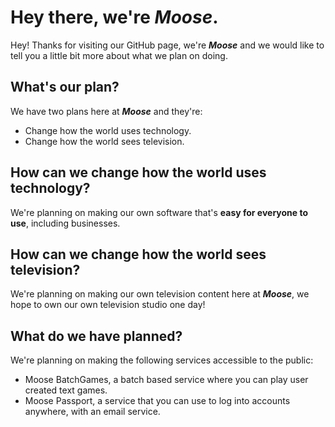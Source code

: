# Hey there, we're **_Moose_**.
Hey! Thanks for visiting our GitHub page, we're **_Moose_** and we would like to tell you a little bit more about what we plan on doing.

## What's our plan?
We have two plans here at **_Moose_** and they're:

- Change how the world uses technology.
- Change how the world sees television.

## How can we change how the world uses technology?
We're planning on making our own software that's **easy for everyone to use**, including businesses.

## How can we change how the world sees television?
We're planning on making our own television content here at **_Moose_**, we hope to own our own television studio one day!

## What do we have planned?
We're planning on making the following services accessible to the public:

- Moose BatchGames, a batch based service where you can play user created text games.
- Moose Passport, a service that you can use to log into accounts anywhere, with an email service.
